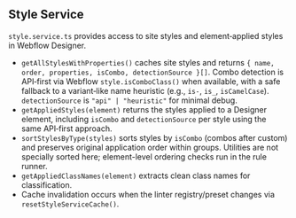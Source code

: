 ## Style Service

`style.service.ts` provides access to site styles and element‑applied styles in Webflow Designer.

- `getAllStylesWithProperties()` caches site styles and returns `{ name, order, properties, isCombo, detectionSource }[]`. Combo detection is API‑first via Webflow `style.isComboClass()` when available, with a safe fallback to a variant‑like name heuristic (e.g., `is-`, `is_`, `isCamelCase`). `detectionSource` is `"api" | "heuristic"` for minimal debug.
- `getAppliedStyles(element)` returns the styles applied to a Designer element, including `isCombo` and `detectionSource` per style using the same API‑first approach.
- `sortStylesByType(styles)` sorts styles by `isCombo` (combos after custom) and preserves original application order within groups. Utilities are not specially sorted here; element-level ordering checks run in the rule runner.
- `getAppliedClassNames(element)` extracts clean class names for classification.
- Cache invalidation occurs when the linter registry/preset changes via `resetStyleServiceCache()`.
